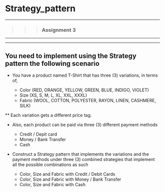# Strategy_pattern
---
>>> ### Assignment 3 <br>

---
---

## You need to implement using the Strategy pattern the following scenario
    
   - You have a product named T-Shirt that has three (3) variations, in terms 
   of,
      
        + Color (RED,  ORANGE, YELLOW, GREEN, BLUE, INDIGO, VIOLET)
        + Size (XS, S, M, L, XL, XXL, XXXL)
        + Fabric (WOOL, COTTON, POLYESTER, RAYON, LINEN, CASHMERE, SILK)
        
** Each variation gets a different price tag.

  - Also, each product can be paid via three (3) different payment methods
    * Credit / Depit card
    * Money / Bank Transfer
    * Cash
         

  - Construct a Strategy pattern that implements the variations and the payment 
    methods under three (3) combined strategies that implement all the possible 
    combinations as such
    
      * Color, Size and Fabric with Credit / Debit Cards
      * Color, Size and Fabric with Money / Bank Transfer
      * Color, Size and Fabric with Cash
